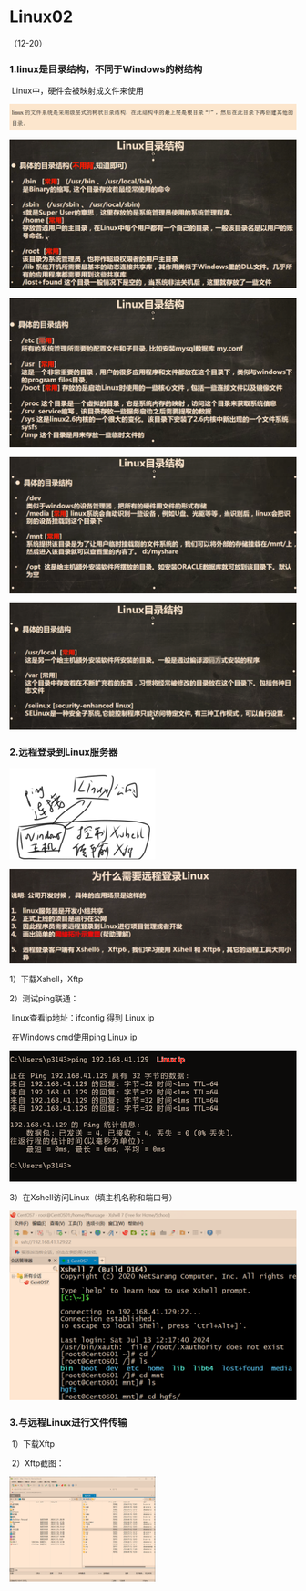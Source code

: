 # Linux02

（12-20）

### 1.linux是目录结构，不同于Windows的树结构

​	Linux中，硬件会被映射成文件来使用

![image-20240713113616610](Linux02.assets/image-20240713113616610.png)

![image-20240713120344227](Linux02.assets/image-20240713120344227.png)

![image-20240713120408904](Linux02.assets/image-20240713120408904.png)

![image-20240713120437539](Linux02.assets/image-20240713120437539.png)

![image-20240713120502910](Linux02.assets/image-20240713120502910.png)

### 2.远程登录到Linux服务器

​	<img src="Linux02.assets/1720846188225.png" style="zoom: 25%;" />

![image-20240713121113940](Linux02.assets/image-20240713121113940.png)

1）下载Xshell，Xftp

2）测试ping联通：

​	linux查看ip地址：ifconfig 得到 Linux ip

​	在Windows cmd使用ping Linux ip

​	<img src="Linux02.assets/image-20240713122505812.png" alt="image-20240713122505812" style="zoom:67%;" />

3）在Xshell访问Linux（填主机名称和端口号）

​	<img src="Linux02.assets/image-20240713123501982.png" alt="image-20240713123501982" style="zoom:50%;" />

### 3.与远程Linux进行文件传输

​	1）下载Xftp

​	2）Xftp截图：

​	<img src="Linux02.assets/image-20240713125331852.png" alt="image-20240713125331852" style="zoom:25%;" />

